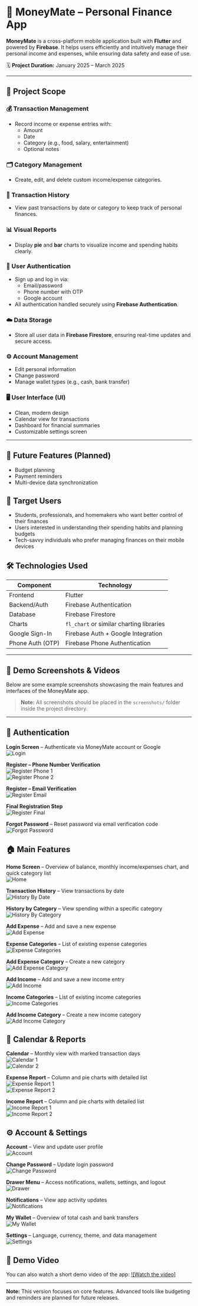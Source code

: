 # 📱 MoneyMate – Personal Finance App

**MoneyMate** is a cross-platform mobile application built with **Flutter** and powered by **Firebase**. It helps users efficiently and intuitively manage their personal income and expenses, while ensuring data safety and ease of use.

🗓 **Project Duration:** January 2025 – March 2025

---

## 🎯 Project Scope

### 💰 Transaction Management
- Record income or expense entries with:
  - Amount
  - Date
  - Category (e.g., food, salary, entertainment)
  - Optional notes

### 🗂️ Category Management
- Create, edit, and delete custom income/expense categories.

### 📜 Transaction History
- View past transactions by date or category to keep track of personal finances.

### 📊 Visual Reports
- Display **pie** and **bar** charts to visualize income and spending habits clearly.

### 🔐 User Authentication
- Sign up and log in via:
  - Email/password
  - Phone number with OTP
  - Google account  
- All authentication handled securely using **Firebase Authentication**.

### ☁️ Data Storage
- Store all user data in **Firebase Firestore**, ensuring real-time updates and secure access.

### ⚙️ Account Management
- Edit personal information
- Change password
- Manage wallet types (e.g., cash, bank transfer)

### 🖥️ User Interface (UI)
- Clean, modern design
- Calendar view for transactions
- Dashboard for financial summaries
- Customizable settings screen

---

## 🚧 Future Features (Planned)
- Budget planning
- Payment reminders
- Multi-device data synchronization

## 👤 Target Users
- Students, professionals, and homemakers who want better control of their finances
- Users interested in understanding their spending habits and planning budgets
- Tech-savvy individuals who prefer managing finances on their mobile devices

## 🛠️ Technologies Used

| Component              | Technology                               |
|------------------------|-------------------------------------------|
| Frontend               | Flutter                                   |
| Backend/Auth           | Firebase Authentication                   |
| Database               | Firebase Firestore                        |
| Charts                 | `fl_chart` or similar charting libraries |
| Google Sign-In         | Firebase Auth + Google Integration        |
| Phone Auth (OTP)       | Firebase Phone Authentication             |

---

## 📸 Demo Screenshots & Videos

Below are some example screenshots showcasing the main features and interfaces of the MoneyMate app.

> **Note:** All screenshots should be placed in the `screenshots/` folder inside the project directory.

---

## 🔐 Authentication
**Login Screen** – Authenticate via MoneyMate account or Google  
![Login](screenshots/login.png)  

**Register – Phone Number Verification**  
![Register Phone 1](screenshots/register-phone1.png)  
![Register Phone 2](screenshots/register-phone2.png)  

**Register – Email Verification**  
![Register Email](screenshots/register-email.png)  

**Final Registration Step**  
![Register Final](screenshots/register-final.png)  

**Forgot Password** – Reset password via email verification code  
![Forgot Password](screenshots/forgot-password.png)  

## 🏠 Main Features
**Home Screen** – Overview of balance, monthly income/expenses chart, and quick category list  
![Home](screenshots/home.png)  

**Transaction History** – View transactions by date  
![History By Date](screenshots/history-date.png)  

**History by Category** – View spending within a specific category  
![History By Category](screenshots/history-category.png)  

**Add Expense** – Add and save a new expense  
![Add Expense](screenshots/add-expense.png)  

**Expense Categories** – List of existing expense categories  
![Expense Categories](screenshots/expense-categories.png)  

**Add Expense Category** – Create a new category  
![Add Expense Category](screenshots/add-expense-category.png)  

**Add Income** – Add and save a new income entry  
![Add Income](screenshots/add-income.png)  

**Income Categories** – List of existing income categories  
![Income Categories](screenshots/income-categories.png)  

**Add Income Category** – Create a new income category  
![Add Income Category](screenshots/add-income-category.png)  

## 📅 Calendar & Reports
**Calendar** – Monthly view with marked transaction days  
![Calendar 1](screenshots/calendar1.png)  
![Calendar 2](screenshots/calendar2.png)  

**Expense Report** – Column and pie charts with detailed list  
![Expense Report 1](screenshots/report-expense1.png)  
![Expense Report 2](screenshots/report-expense2.png)  

**Income Report** – Column and pie charts with detailed list  
![Income Report 1](screenshots/report-income1.png)  
![Income Report 2](screenshots/report-income2.png)  

## ⚙️ Account & Settings
**Account** – View and update user profile  
![Account](screenshots/account.png)  

**Change Password** – Update login password  
![Change Password](screenshots/change-password.png)  

**Drawer Menu** – Access notifications, wallets, settings, and logout  
![Drawer](screenshots/drawer.png)  

**Notifications** – View app activity updates  
![Notifications](screenshots/notifications.png)  

**My Wallet** – Overview of total cash and bank transfers  
![My Wallet](screenshots/wallet.png)  

**Settings** – Language, currency, theme, and data management  
![Settings](screenshots/settings.png)  

## 🎥 Demo Video
You can also watch a short demo video of the app:  [![Watch the video]](https://youtu.be/AHH3pqcdFY4)

---

**Note:** This version focuses on core features. Advanced tools like budgeting and reminders are planned for future releases.

